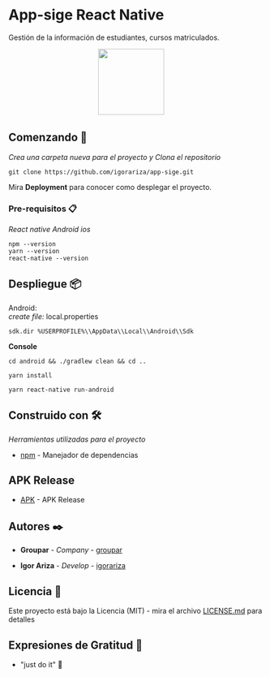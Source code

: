 # App-sige React Native

Gestión de la información de estudiantes, cursos matriculados.
<div align="center">
    <img src="https://user-images.githubusercontent.com/18409088/128954202-434857a5-ba9a-44a0-963d-4b2d2cb1ad8a.jpeg" width="130px"</img>
     &nbsp;&nbsp;&nbsp;&nbsp;
     
</div>

## Comenzando 🚀

_Crea una carpeta nueva para el proyecto y Clona el repositorio_

```
git clone https://github.com/igorariza/app-sige.git
```

Mira **Deployment** para conocer como desplegar el proyecto.


### Pre-requisitos 📋

_React native_
_Android_
_ios_

```
npm --version
yarn --version
react-native --version
```


## Despliegue 📦
Android:  <br>
 _create file:_ local.properties
 ```
 sdk.dir %USERPROFILE%\\AppData\\Local\\Android\\Sdk 
 ```
 
 **Console**
 ```
 cd android && ./gradlew clean && cd ..
 
 yarn install
 
 yarn react-native run-android
 ```


## Construido con 🛠️

_Herramientas utilizadas para el proyecto_

* [npm](https://www.npmjs.com/) - Manejador de dependencias

## APK Release
* [APK](https://drive.google.com/file/d/1KbEzUSa5D7Ey3FkmZt9ts2pE1ovY5-sC/view?usp=sharing) - APK Release


## Autores ✒️

* **Groupar**   - *Company* - [groupar](https://github.com/groupargit)

* **Igor Ariza** - *Develop* - [igorariza](https://github.com/igorariza)


## Licencia 📄

Este proyecto está bajo la Licencia (MIT) - mira el archivo [LICENSE.md](LICENSE.md) para detalles

## Expresiones de Gratitud 🎁

* "just do it" 📢
